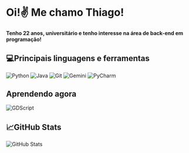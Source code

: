 # Oi!✌️ Me chamo Thiago! 
#### Tenho 22 anos, universitário e tenho interesse na área de back-end em programação!

## 💻Principais linguagens e ferramentas
![Python](https://img.shields.io/badge/python-3670A0?style=for-the-badge&logo=python&logoColor=ffdd54)
![Java](https://img.shields.io/badge/java-%23ED8B00.svg?style=for-the-badge&logo=openjdk&logoColor=white)
![Git](https://img.shields.io/badge/GIT-E44C30?style=for-the-badge&logo=git&logoColor=white)
![Gemini](https://img.shields.io/badge/Gemini-8E75B2?style=for-the-badge&logo=googlebard&logoColor=fff
)
![PyCharm](https://img.shields.io/badge/pycharm-143?style=for-the-badge&logo=pycharm&logoColor=black&color=black&labelColor=green)

## Aprendendo agora 
![GDScript](https://img.shields.io/badge/GDScript-%2374267B.svg?style=for-the-badge&logo=godotengine&logoColor=white)

## 📈GitHub Stats
![GitHub Stats](https://github-readme-stats.vercel.app/api?username=Tbestinthegame&theme=transparent&bg_color=012&border_color=30A3DC&show_icons=true&icon_color=30A3DC&title_color=E94D5F&text_color=FFF)
